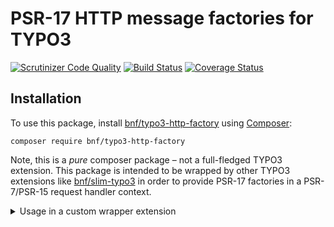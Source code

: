 # PSR-17 HTTP message factories for TYPO3

[![Scrutinizer Code Quality](https://scrutinizer-ci.com/g/bnf/typo3-http-factory/badges/quality-score.png?b=master)](https://scrutinizer-ci.com/g/bnf/typo3-http-factory/?branch=master)
[![Build Status](https://api.travis-ci.org/bnf/typo3-http-factory.png?branch=master)](https://travis-ci.org/bnf/typo3-http-factory)
[![Coverage Status](https://coveralls.io/repos/github/bnf/typo3-http-factory/badge.svg)](https://coveralls.io/github/bnf/typo3-http-factory)

## Installation

To use this package, install
[bnf/typo3-http-factory](https://packagist.org/packages/bnf/typo3-http-factory)
using [Composer](https://getcomposer.org/):

```
composer require bnf/typo3-http-factory
```

Note, this is a *pure* composer package – not a full-fledged TYPO3 extension.
This package is intended to be wrapped by other TYPO3 extensions like
[bnf/slim-typo3](https://packagist.org/packages/bnf/slim-typo3)
in order to provide PSR-17 factories in a PSR-7/PSR-15 request handler context.

<details>
  <summary>Usage in a custom wrapper extension</summary>

If you want to wrap this packages in an own TYPO3 extension, you need to
specify the interface mappings for the TYPO3 dependency injection containers.

For TYPO3 v8/v9 you may provide configuration for the Extbase ObjectManager in
`ext_localconf.php`:

```
$container = \TYPO3\CMS\Core\Utility\GeneralUtility::makeInstance(\TYPO3\CMS\Extbase\Object\Container\Container::class);
$container->registerImplementation(\Psr\Http\Message\RequestFactoryInterface::class, \Bnf\Typo3HttpFactory\RequestFactory::class);
$container->registerImplementation(\Psr\Http\Message\ResponseFactoryInterface::class, \Bnf\Typo3HttpFactory\ResponseFactory::class);
$container->registerImplementation(\Psr\Http\Message\ServerRequestFactoryInterface::class, \Bnf\Typo3HttpFactory\ServerRequestFactory::class);
$container->registerImplementation(\Psr\Http\Message\StreamFactoryInterface::class, \Bnf\Typo3HttpFactory\StreamFactory::class);
$container->registerImplementation(\Psr\Http\Message\UploadedFileFactoryInterface::class, \Bnf\Typo3HttpFactory\UploadedFileFactory::class);
$container->registerImplementation(\Psr\Http\Message\UriFactoryInterface::class, \Bnf\Typo3HttpFactory\UriFactory::class);
unset($container);
```


As of TYPO3 v10.0 you may configure the alias map in your extensions
dependency injection configuration `Configuration/Services.yaml`:

```
Psr\Http\Message\RequestFactoryInterface:
  alias: Bnf\Typo3HttpFactory\RequestFactory
Psr\Http\Message\ResponseFactoryInterface:
  alias: Bnf\Typo3HttpFactory\ResponseFactory
Psr\Http\Message\ServerRequestFactoryInterface:
  alias: Bnf\Typo3HttpFactory\ServerRequestFactory
Psr\Http\Message\StreamFactoryInterface:
  alias: Bnf\Typo3HttpFactory\StreamFactory
Psr\Http\Message\UploadedFileFactoryInterface:
  alias: Bnf\Typo3HttpFactory\UploadedFileFactory
Psr\Http\Message\UriFactoryInterface:
  alias: Bnf\Typo3HttpFactory\UriFactory
```
</details>
